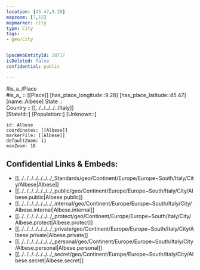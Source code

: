 ```yaml
---
location: [45.47,9.28] 
mapzoom: [7,12] 
mapmarker: city 
type: City
tags:
- geo/City


SpocWebEntityId: 28717
isDeleted: false
confidential: public

---
```

#is_a_/Place  
#is_a_ :: [[Place]] 
[has_place_longitude::9.28] 
[has_place_latitude::45.47] 
[name::Albese] 
State ::  
Country :: [[../../../../../Italy]]  
[StateId::] 
[Population::] 
[Unknown::] 


```leaflet
id: Albese
coordinates: [[Albese]] 
markerFile: [[Albese]] 
defaultZoom: 11 
maxZoom: 18
```


## Confidential Links & Embeds: 
- [[../../../../../../../_Standards/geo/Continent/Europe/Europe~South/Italy/City/Albese|Albese]] 
- [[../../../../../../../_public/geo/Continent/Europe/Europe~South/Italy/City/Albese.public|Albese.public]] 
- [[../../../../../../../_internal/geo/Continent/Europe/Europe~South/Italy/City/Albese.internal|Albese.internal]] 
- [[../../../../../../../_protect/geo/Continent/Europe/Europe~South/Italy/City/Albese.protect|Albese.protect]] 
- [[../../../../../../../_private/geo/Continent/Europe/Europe~South/Italy/City/Albese.private|Albese.private]] 
- [[../../../../../../../_personal/geo/Continent/Europe/Europe~South/Italy/City/Albese.personal|Albese.personal]] 
- [[../../../../../../../_secret/geo/Continent/Europe/Europe~South/Italy/City/Albese.secret|Albese.secret]] 
